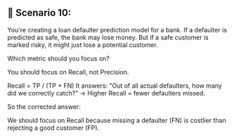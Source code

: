 ## 🔢 Scenario 10:
You're creating a loan defaulter prediction model for a bank. If a defaulter is predicted as safe, the bank may lose money. But if a safe customer is marked risky, it might just lose a potential customer.

Which metric should you focus on?

You should focus on Recall, not Precision.

Recall = TP / (TP + FN)
It answers: "Out of all actual defaulters, how many did we correctly catch?"
→ Higher Recall = fewer defaulters missed.

So the corrected answer:

We should focus on Recall because missing a defaulter (FN) is costlier than rejecting a good customer (FP).

